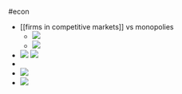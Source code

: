 #econ
- [[firms in competitive markets]] vs monopolies
    - ![](media/20L42MhGaErfvUqPVKb-NAzBDASkvjVQlHtQ3FHHILYONZ6ko1XpBGtRXbQTqdUBvSX9XqB7_bTSEVQJM6L4QzCqAkWcatk16ETC.png)
    - ![](media/FWVU-gN-pLmrzKQA1Hdpn5I2clXhenMeu0UduDexwDIEOtdRXM9j-Yh4YOtj_72ydZatsdH9A9pROOmPULFOovG1F7z9XSrDo-r4.png)
- ![](media/rbbmIPPX7abrLmxOk1cZXtxu0ttQIaw2o870uUtzLWK9u4F264--WOXWMjw89F7Ejn626tSwpB_QokX5HGltWjkRdA3MMY3Yw7qV.png)  ![](media/kS17rlmZE4CD24B1FRGDdMqAM9gT9WqUu9XTQnQYV0VxYmkkbIl43oI7shQW2JlEY8AnBCaKOhdNoJSRAR5vBH-HXwC4ktY8ViN4.png)
- 
- ![](media/ZdH6karU3MV33Afhbz_y6SxYQh545qm6E9neQPFgIqxYumzsOdujciKKhyEy8aBELSKtVbmUYKuuF0A5W5unwlI2Y2GWs2bs4-D7.png)
- ![](media/XkmQun_IeHjpoq2ICuPODRy4uQ1_eRzbb725vIh-ag4mLfUZ2ua5yLVBQyTVlDLtqfTGc3bZmUvOuBPwleosekCeGR0I9xm8ysFU.png)
